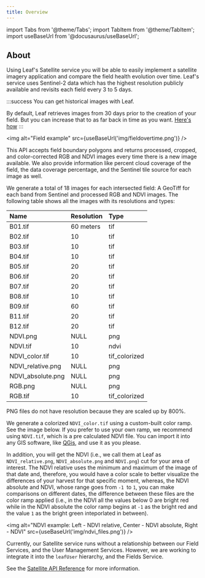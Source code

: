 ```yaml
---
title: Overview
---
```


import Tabs from '@theme/Tabs';
import TabItem from '@theme/TabItem';
import useBaseUrl from '@docusaurus/useBaseUrl';

## About

Using Leaf's Satellite service you will be able to easily implement a satellite
imagery application and compare the field health evolution over time. Leaf's
service uses Sentinel-2 data which has the highest resolution publicly available
and revisits each field every 3 to 5 days.

:::success You can get historical images with Leaf.

By default, Leaf retrieves images from 30 days prior to the creation of your
field. But you can increase that to as far back in time as you want.
[Here's how](/docs/docs/satellite_endpoints#post-fields)
:::

<img alt="Field example" src={useBaseUrl('img/fieldovertime.png')} />

This API accepts field boundary polygons and returns processed, cropped, and color-corrected RGB and NDVI images every time there is a new image available.
We also provide information like percent cloud coverage of the field, the data coverage percentage, and the Sentinel tile source for each image as well.

We generate a total of 18 images for each intersected field: A GeoTiff for each band from Sentinel and processed RGB and NDVI images.
The following table shows all the images with its resolutions and types:

| Name              | Resolution | Type          |
|:------------------|:-----------|:--------------|
| B01.tif           | 60 meters  | tif           |
| B02.tif           | 10         | tif           |
| B03.tif           | 10         | tif           |
| B04.tif           | 10         | tif           |
| B05.tif           | 20         | tif           |
| B06.tif           | 20         | tif           |
| B07.tif           | 20         | tif           |
| B08.tif           | 10         | tif           |
| B09.tif           | 60         | tif           |
| B11.tif           | 20         | tif           |
| B12.tif           | 20         | tif           |
| NDVI.png          | NULL       | png           |
| NDVI.tif          | 10         | ndvi          |
| NDVI_color.tif    | 10         | tif_colorized |
| NDVI_relative.png | NULL       | png           |
| NDVI_absolute.png | NULL       | png           |
| RGB.png           | NULL       | png           |
| RGB.tif           | 10         | tif_colorized |

PNG files do not have resolution because they are scaled up by 800%.

We generate a colorized `NDVI_color.tif` using a custom-built color ramp. See
the image below. If you prefer to use your own ramp, we recommend using `NDVI.tif`,
which is a pre calculated NDVI file. You can import it into any GIS software,
like [QGis][4], and use it as you please.

In addition, you will get the NDVI (i.e., we call them at Leaf as `NDVI_relative.png`, `NDVI_absolute.png` and `NDVI.png`)  cut for your area of interest. The NDVI relative uses the minimum and maximum of the image of that date and, therefore, you would have a color scale to better visualize the differences of your harvest for that specific moment, whereas, the NDVI absolute and NDVI, whose range goes from `-1 `to `1`, you can make comparisons on different dates, the difference between these files are the color ramp applied (i.e., in the NDVI all the values below 0 are bright red while in the NDVI absolute the color ramp begins at `-1` as the bright red and the value `1` as the bright green inteporlated in between).

<img alt="NDVI example: Left - NDVI relative, Center - NDVI absolute, Right - NDVI" src={useBaseUrl('img/ndvi_files.png')} />

Currently, our Satellite service runs without a relationship between our Field Services, and the User Management Services.
However, we are working to integrate it into the `leafUser` hierarchy, and the Fields Service.

See the [Satellite API Reference][satellite_endpoints] for more information.

[satellite_endpoints]: satellite_endpoints.md
[4]: https://www.qgis.org/en/site/
